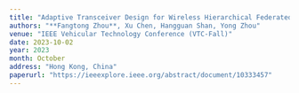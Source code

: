 ```yaml
---
title: "Adaptive Transceiver Design for Wireless Hierarchical Federated Learning"
authors: "**Fangtong Zhou**, Xu Chen, Hangguan Shan, Yong Zhou"
venue: "IEEE Vehicular Technology Conference (VTC-Fall)"
date: 2023-10-02
year: 2023
month: October
address: "Hong Kong, China"
paperurl: "https://ieeexplore.ieee.org/abstract/document/10333457"
---
```

